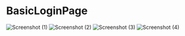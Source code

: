# BasicLoginPage

![Screenshot (1)](https://user-images.githubusercontent.com/51196518/211194004-9dd065db-1038-4d57-879b-287d919a6801.png)
![Screenshot (2)](https://user-images.githubusercontent.com/51196518/211194011-7b3947fb-8a07-44c1-89eb-01d5094eb30d.png)
![Screenshot (3)](https://user-images.githubusercontent.com/51196518/211194018-346fd9b1-b71a-45ea-a7c2-5d38bb65394f.png)
![Screenshot (4)](https://user-images.githubusercontent.com/51196518/211194024-9663462c-42c6-405d-a6d4-ce7ffb42d480.png)
